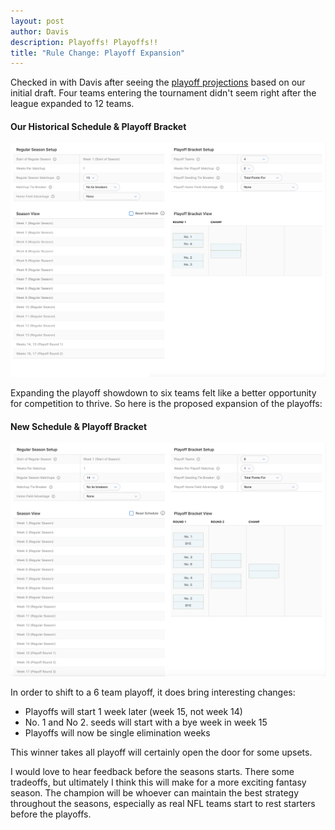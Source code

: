 ```yaml
---
layout: post
author: Davis
description: Playoffs! Playoffs!!
title: "Rule Change: Playoff Expansion"
---
```

Checked in with Davis after seeing the [playoff projections](https://sportsfamily.club/2019/08/27/draft-results.html) based on our initial draft. Four teams entering the tournament didn't seem right after the league expanded to 12 teams.  

#### Our Historical Schedule & Playoff Bracket
<img class="center" src="/assets/playoff4.png" alt="4 Team Playoff">

Expanding the playoff showdown to six teams felt like a better opportunity for competition to thrive. So here is the proposed expansion of the playoffs:
#### New Schedule & Playoff Bracket
<img class="center" src="/assets/playoff6.png" alt="6 Team Playoff">

In order to shift to a 6 team playoff, it does bring interesting changes:

- Playoffs will start 1 week later (week 15, not week 14)
- No. 1 and No 2. seeds will start with a bye week in week 15
- Playoffs will now be single elimination weeks 

This winner takes all playoff will certainly open the door for some upsets. 

I would love to hear feedback before the seasons starts. There some tradeoffs, but ultimately I think this will make for a more exciting fantasy season. The champion will be whoever can maintain the best strategy throughout the seasons, especially as real NFL teams start to rest starters before the playoffs.